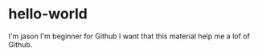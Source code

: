 # hello-world

I'm jason
I'm beginner for Github
I want that this material help me a lof of Github.
